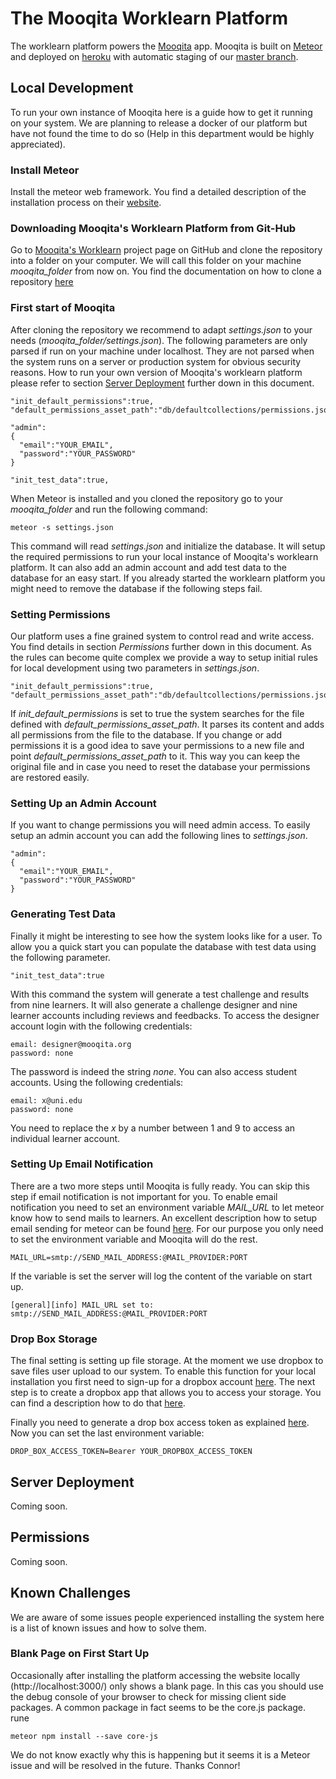 # The Mooqita Worklearn Platform
The worklearn platform powers the [Mooqita](https://app.mooqita.org) app. Mooqita is built on [Meteor](https://www.meteor.com/) and deployed on [heroku](https://www.heroku.com) with automatic staging of our [master branch](https://github.com/Mooqita/worklearn/tree/master).

## Local Development
To run your own instance of Mooqita here is a guide how to get it running on your system. We are planning to release a docker of our platform but have not found the time to do so (Help in this department would be highly appreciated).

### Install Meteor
Install the meteor web framework. You find a detailed description of the installation process on their [website](https://www.meteor.com/).

### Downloading Mooqita's Worklearn Platform from Git-Hub
Go to [Mooqita's Worklearn](https://github.com/Mooqita/worklearn) project page on GitHub and clone the repository into a folder on your computer. We will call this folder on your machine _mooqita_folder_ from now on. You find the documentation on how to clone a repository [here](https://help.github.com/articles/cloning-a-repository/)

### First start of Mooqita
After cloning the repository we recommend to adapt _settings.json_ to your needs (_mooqita_folder/settings.json_). The following parameters are only parsed if run on your machine under localhost. They are not parsed when the system runs on a server or production system for obvious security reasons. How to run your own version of Mooqita's worklearn platform please refer to section [Server Deployment](#server) further down in this document.

	"init_default_permissions":true,
	"default_permissions_asset_path":"db/defaultcollections/permissions.json",

	"admin":
	{
	  "email":"YOUR_EMAIL",
	  "password":"YOUR_PASSWORD"
	}

	"init_test_data":true,

 When Meteor is installed and you cloned the repository go to your _mooqita_folder_ and run the following command: 
 
	meteor -s settings.json 
 	
 This command will read _settings.json_ and initialize the database. It will setup the required permissions to run your local instance of Mooqita's worklearn platform. It can also add an admin account and add test data to the database for an easy start. If you already started the worklearn platform you might need to remove the database if the following steps fail. 

### Setting Permissions
Our platform uses a fine grained system to control read and write access. You find details in section _Permissions_ further down in this document. As the rules can become quite complex we provide a way to setup initial rules for local development using two parameters in _settings.json_.

	"init_default_permissions":true,
	"default_permissions_asset_path":"db/defaultcollections/permissions.json",
	
If _init_default_permissions_ is set to true the system searches for the file defined with _default_permissions_asset_path_. It parses its content and adds all permissions from the file to the database. If you change or add permissions it is a good idea to save your permissions to a new file and point _default_permissions_asset_path_ to it. This way you can keep the original file and in case you need to reset the database your permissions are restored easily.

### Setting Up an Admin Account
If you want to change permissions you will need admin access. To easily setup an admin account you can add the following lines to _settings.json_.

	"admin":
	{
	  "email":"YOUR_EMAIL",
	  "password":"YOUR_PASSWORD"
	}

### Generating Test Data
Finally it might be interesting to see how the system looks like for a user. To allow you a quick start you can populate the database with test data using the following parameter.

	"init_test_data":true
	
With this command the system will generate a test challenge and results from nine learners. It will also generate a challenge designer and nine learner accounts including reviews and feedbacks. To access the designer account login with the following credentials:
	
	email: designer@mooqita.org
	password: none
	
The password is indeed the string _none_. You can also access student accounts. Using the following credentials:

	email: x@uni.edu
	password: none

You need to replace the _x_ by a number between 1 and 9 to access an individual learner account.

### Setting Up Email Notification
There are a two more steps until Mooqita is fully ready. You can skip this step if email notification is not important for you. To enable email notification you need to set an environment variable _MAIL_URL_ to let meteor know how to send mails to learners. An excellent description how to setup email sending for meteor can be found [here](https://themeteorchef.com/tutorials/using-the-email-package). For our purpose you only need to set the environment variable and Mooqita will do the rest.

	MAIL_URL=smtp://SEND_MAIL_ADDRESS:@MAIL_PROVIDER:PORT

If the variable is set the server will log the content of the variable on start up.

	[general][info] MAIL_URL set to: smtp://SEND_MAIL_ADDRESS:@MAIL_PROVIDER:PORT

### Drop Box Storage
The final setting is setting up file storage. At the moment we use dropbox to save files user upload to our system. To enable this function for your local installation you first need to sign-up for a dropbox account [here](https://www.dropbox.com/). The next step is to create a dropbox app that allows you to access your storage. You can find a description how to do that [here](https://docs.gravityforms.com/creating-a-custom-dropbox-app/). 

Finally you need to generate a drop box access token as explained [here](https://blogs.dropbox.com/developers/2014/05/generate-an-access-token-for-your-own-account/). Now you can set the last environment variable:

	DROP_BOX_ACCESS_TOKEN=Bearer YOUR_DROPBOX_ACCESS_TOKEN

## <a name="server"></a>Server Deployment
Coming soon.

## Permissions
Coming soon.

## Known Challenges
We are aware of some issues people experienced installing the system here is a list of known issues and how to solve them.

### Blank Page on First Start Up
Occasionally after installing the platform accessing the website locally (http://localhost:3000/) only shows a blank page. In this cas you should use the debug console of your browser to check for missing client side packages. A common package in fact seems to be the core.js package. rune 

	meteor npm install --save core-js

We do not know exactly why this is happening but it seems it is a Meteor issue and will be resolved in the future. Thanks Connor!
